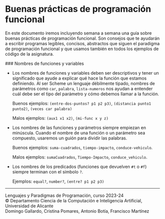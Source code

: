 # Buenas prácticas de programación funcional

En este documento iremos incluyendo semana a semana una guía sobre buenas
prácticas de programación funcional. Son consejos que te ayudarán a escribir
programas legibles, concisos, abstractos que siguen el paradigma de programación
funcional y que usamos también en todos los ejemplos de código de la asignatura.

### Nombres de funciones y variables

- Los nombres de funciones y variables deben ser descriptivos y tener un
  significado que ayude a explicar qué hace la función que estamos
  definiendo. Al ser Scheme un lenguaje débilmente tipado, nombres de parámetros
  como `car`, `palabra`, `lista-numeros` nos ayudan a entender cuál debe ser el
  tipo del parámetro y cómo debemos llamar a la función.
  
    Buenos ejemplos: `(entre-dos-puntos? p1 p2 p3)`, `(distancia punto1 punto2)`,
    `(veces car palabra)`

    Malos ejemplos: `(aux1 x1 x2)`, `(mi-func x y z)`

- Los nombres de las funciones y parámetros siempre empiezan en
  minúscula. Cuando el nombre de una función o un parámetro sea compuesto,
  usaremos un guión para dividir las palabras.
  
    Buenos ejemplos: `suma-cuadrados`, `tiempo-impacto`, `conduce-vehiculo`.
    
    Malos ejemplos: `sumaCuadrados`, `Tiempo-Impacto`, `conduce_vehiculo`.
  
- Los nombres de los predicados (funciones que devuelven `#t` o `#f`) siempre
  terminan con el símbolo `?`.
  
    Ejemplos: `equal?`, `number?`, `(entre? p1 p2 p3)`
  
----
Lenguajes y Paradigmas de Programación, curso 2023-24  
© Departamento Ciencia de la Computación e Inteligencia Artificial, Universidad de Alicante  
Domingo Gallardo, Cristina Pomares, Antonio Botía, Francisco Martínez
